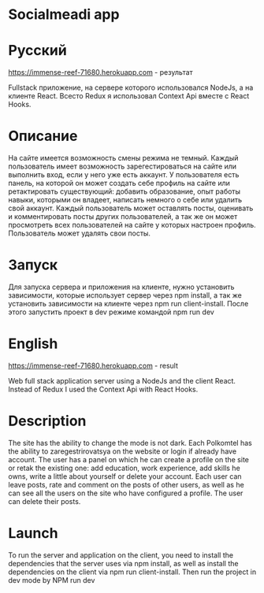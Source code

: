 # Socialmeadi app

# Русский 
https://immense-reef-71680.herokuapp.com - результат

Fullstack приложение, на сервере которого использовался NodeJs, а на клиенте React. Всесто Redux я использовал Context Api вместе с React Hooks.

# Описание 
На сайте имеется возможность смены режима не темный. Каждый пользователь имеет возможность зарегестироваться на сайте или выполнить вход, если у него уже есть аккаунт. У пользователя есть панель, на которой он может создать себе профиль на сайте или ретактировать существующий: добавить образование, опыт работы навыки, которыми он владеет, написать немного о себе или удалить свой аккаунт. Каждый пользователь может оставлять посты, оценивать и комментировать посты других пользователей, а так же он может просмотреть всех пользователей на сайте у которых настроен профиль. Пользователь может удалять свои посты.

# Запуск
Для запуска сервера и приложения на клиенте, нужно установить зависимости, которые использует сервер через npm install, а так же установить зависимости на клиенте через npm run client-install. После этого запустить проект в dev режиме командой npm run dev

# English 
https://immense-reef-71680.herokuapp.com - result

Web full stack application server using a NodeJs and the client React. Instead of Redux I used the Context Api with React Hooks.

# Description 
The site has the ability to change the mode is not dark. Each Polkomtel has the ability to zaregestrirovatsya on the website or login if already have account. The user has a panel on which he can create a profile on the site or retak the existing one: add education, work experience, add skills he owns, write a little about yourself or delete your account. Each user can leave posts, rate and comment on the posts of other users, as well as he can see all the users on the site who have configured a profile. The user can delete their posts.

# Launch
To run the server and application on the client, you need to install the dependencies that the server uses via npm install, as well as install the dependencies on the client via npm run client-install. Then run the project in dev mode by NPM run dev
